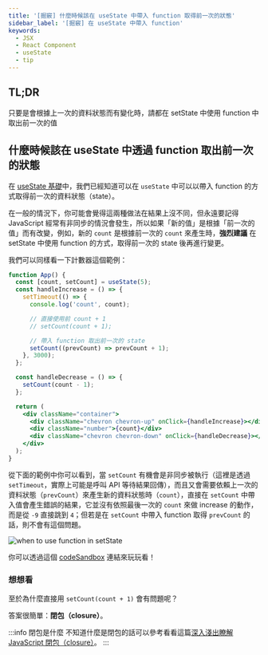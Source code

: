 ```yaml
---
title: '[掘竅] 什麼時候該在 useState 中帶入 function 取得前一次的狀態'
sidebar_label: '[掘竅] 在 useState 中帶入 function'
keywords:
  - JSX
  - React Component
  - useState
  - tip
---
```


## TL;DR

只要是會根據上一次的資料狀態而有變化時，請都在 setState 中使用 function 中取出前一次的值

## 什麼時候該在 useState 中透過 function 取出前一次的狀態

在 [useState 基礎](use-state.mdx)中，我們已經知道可以在 `useState` 中可以以帶入 function 的方式取得前一次的資料狀態（state）。

在一般的情況下，你可能會覺得這兩種做法在結果上沒不同，但永遠要記得 JavaScript 經常有非同步的情況會發生，所以如果「新的值」是根據「前一次的值」而有改變，例如，新的 `count` 是根據前一次的 `count` 來產生時，**強烈建議** 在 setState 中使用 function 的方式，取得前一次的 state 後再進行變更。

我們可以同樣看一下計數器這個範例：

```jsx {4-12}
function App() {
  const [count, setCount] = useState(5);
  const handleIncrease = () => {
    setTimeout(() => {
      console.log('count', count);

      // 直接使用前 count + 1
      // setCount(count + 1);

      // 帶入 function 取出前一次的 state
      setCount((prevCount) => prevCount + 1);
    }, 3000);
  };

  const handleDecrease = () => {
    setCount(count - 1);
  };

  return (
    <div className="container">
      <div className="chevron chevron-up" onClick={handleIncrease}></div>
      <div className="number">{count}</div>
      <div className="chevron chevron-down" onClick={handleDecrease}></div>
    </div>
  );
}
```

從下面的範例中你可以看到，當 `setCount` 有機會是非同步被執行（這裡是透過 `setTimeout`，實際上可能是呼叫 API 等待結果回傳），而且又會需要依賴上一次的資料狀態（`prevCount`）來產生新的資料狀態時（`count`），直接在 `setCount` 中帶入值會產生錯誤的結果，它並沒有依照最後一次的 `count` 來做 increase 的動作，而是從 `-9` 直接跳到 `4`；但若是在 `setCount` 中帶入 function 取得 `prevCount` 的話，則不會有這個問題。

![when to use function in setState](https://i.imgur.com/zheCPhG.gif)

你可以透過這個 [codeSandbox](https://codesandbox.io/s/when-to-use-function-in-setstate-951se?file=/src/App.js:65-704) 連結來玩玩看！

### 想想看

至於為什麼直接用 `setCount(count + 1)` 會有問題呢？

答案很簡單：**閉包（closure）**。

:::info 閉包是什麼
不知道什麼是閉包的話可以參考看看這篇[深入淺出瞭解 JavaScript 閉包（closure）](https://pjchender.blogspot.com/2017/05/javascript-closure.html)。
:::
